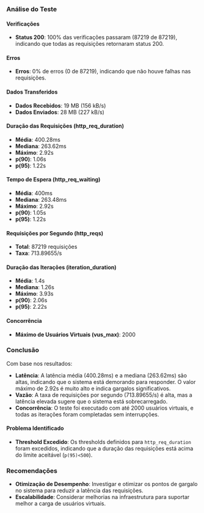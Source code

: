 ### Análise do Teste

#### Verificações
- **Status 200**: 100% das verificações passaram (87219 de 87219), indicando que todas as requisições retornaram status 200.

#### Erros
- **Erros**: 0% de erros (0 de 87219), indicando que não houve falhas nas requisições.

#### Dados Transferidos
- **Dados Recebidos**: 19 MB (156 kB/s)
- **Dados Enviados**: 28 MB (227 kB/s)

#### Duração das Requisições (http_req_duration)
- **Média**: 400.28ms
- **Mediana**: 263.62ms
- **Máximo**: 2.92s
- **p(90)**: 1.06s
- **p(95)**: 1.22s

#### Tempo de Espera (http_req_waiting)
- **Média**: 400ms
- **Mediana**: 263.48ms
- **Máximo**: 2.92s
- **p(90)**: 1.05s
- **p(95)**: 1.22s

#### Requisições por Segundo (http_reqs)
- **Total**: 87219 requisições
- **Taxa**: 713.89655/s

#### Duração das Iterações (iteration_duration)
- **Média**: 1.4s
- **Mediana**: 1.26s
- **Máximo**: 3.93s
- **p(90)**: 2.06s
- **p(95)**: 2.22s

#### Concorrência
- **Máximo de Usuários Virtuais (vus_max)**: 2000 

### Conclusão
Com base nos resultados:

- **Latência**: A latência média (400.28ms) e a mediana (263.62ms) são altas, indicando que o sistema está demorando para responder. O valor máximo de 2.92s é muito alto e indica gargalos significativos.
- **Vazão**: A taxa de requisições por segundo (713.89655/s) é alta, mas a latência elevada sugere que o sistema está sobrecarregado.
- **Concorrência**: O teste foi executado com até 2000 usuários virtuais, e todas as iterações foram completadas sem interrupções.

#### Problema Identificado
- **Threshold Excedido**: Os thresholds definidos para `http_req_duration` foram excedidos, indicando que a duração das requisições está acima do limite aceitável (`p(95)<500`).

### Recomendações
- **Otimização de Desempenho**: Investigar e otimizar os pontos de gargalo no sistema para reduzir a latência das requisições.
- **Escalabilidade**: Considerar melhorias na infraestrutura para suportar melhor a carga de usuários virtuais.